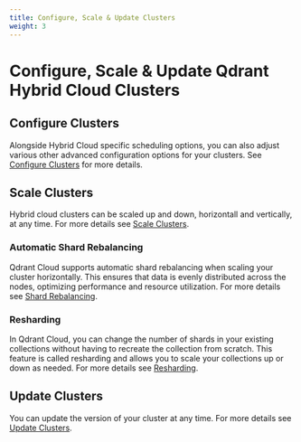 ```yaml
---
title: Configure, Scale & Update Clusters
weight: 3
---
```


# Configure, Scale & Update Qdrant Hybrid Cloud Clusters

## Configure Clusters

Alongside Hybrid Cloud specific scheduling options, you can also adjust various other advanced configuration options for your clusters. See [Configure Clusters](/documentation/cloud/configure-cluster/) for more details.

## Scale Clusters

Hybrid cloud clusters can be scaled up and down, horizontall and vertically, at any time. For more details see [Scale Clusters](/documentation/cloud/cluster-scaling/).

### Automatic Shard Rebalancing

Qdrant Cloud supports automatic shard rebalancing when scaling your cluster horizontally. This ensures that data is evenly distributed across the nodes, optimizing performance and resource utilization. For more details see [Shard Rebalancing](/documentation/cloud/configure-cluster/#shard-rebalancing).

### Resharding

In Qdrant Cloud, you can change the number of shards in your existing collections without having to recreate the collection from scratch. This feature is called resharding and allows you to scale your collections up or down as needed. For more details see [Resharding](/documentation/cloud/cluster-scaling/#resharding).

## Update Clusters

You can update the version of your cluster at any time. For more details see [Update Clusters](/documentation/cloud/cluster-upgrades/).

